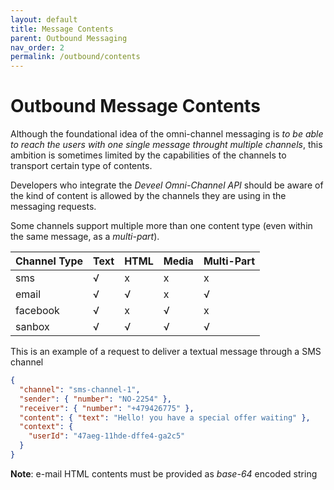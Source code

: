 ```yaml
---
layout: default
title: Message Contents
parent: Outbound Messaging
nav_order: 2
permalink: /outbound/contents
---
```


# Outbound Message Contents

Although the foundational idea of the omni-channel messaging is _to be able to reach the users with one single message throught multiple channels_, this ambition is sometimes limited by the capabilities of the channels to transport certain type of contents.

Developers who integrate the _Deveel Omni-Channel API_ should be aware of the kind of content is allowed by the channels they are using in the messaging requests.

Some channels support multiple more than one content type (even within the same message, as a _multi-part_).

| Channel Type | Text  | HTML | Media | Multi-Part |
|--------------|-------|------|-------|------------|
| sms          |   √   |   x  |   x   |      x     |
| email        |   √   |   √  |   x   |      √     |
| facebook     |   √   |   x  |   √   |      x     |
| sanbox       |   √   |   √  |   √   |      √     |

This is an example of a request to deliver a textual message through a SMS channel 

```json
{
  "channel": "sms-channel-1",
  "sender": { "number": "NO-2254" },
  "receiver": { "number": "+479426775" },
  "content": { "text": "Hello! you have a special offer waiting" },
  "context": {
    "userId": "47aeg-11hde-dffe4-ga2c5"
  }
}
```

**Note**: e-mail HTML contents must be provided as _base-64_ encoded string